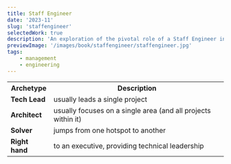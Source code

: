 ```yaml
---
title: Staff Engineer
date: '2023-11'
slug: 'staffengineer'
selectedWork: true
description: 'An exploration of the pivotal role of a Staff Engineer in technology companies'
previewImage: '/images/book/staffengineer/staffengineer.jpg'
tags:
    - management
    - engineering
---
```


<table class="managerspath">
    <tr>
        <th><strong>Archetype</strong></th>
        <th><strong>Description</strong></th>
    </tr>
    <tr>
        <td><strong>Tech Lead</strong></td>
        <td>usually leads a single project</td>
    </tr>
    <tr>
        <td><strong>Architect</strong></td>
        <td>usually focuses on a single area (and all projects within it)</td>
    </tr>
    <tr>
        <td><strong>Solver</strong></td>
        <td>jumps from one hotspot to another</td>
    </tr>
    <tr>
        <td><strong>Right hand</strong></td>
        <td>to an executive, providing technical leadership</td>
    </tr>
</table>

